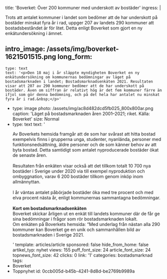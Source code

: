 title: 'Boverket: Över 200 kommuner med underskott av bostäder'
ingress: |
  <p>Trots att antalet kommuner i landet som bedömer att de har underskott på bostäder minskat fyra år i rad, uppger 207 av landets 290 kommuner att bostadsbeståndet är för litet. Detta enligt Boverket som gjort en ny enkätundersökning i ämnet.
  </p>
  
intro_image: /assets/img/boverket-1621501515.png
long_form:
  -
    type: text
    text: '<p>Den 18 maj i år släppte myndigheten Boverket en ny enkätundersökning om kommunernas bedömningar av läget på bostadsmarknaden i landet; Bostadsmarknadsenkäten 2021. Resultaten visar att 207 av 290 kommuner bedömer att de har underskott på bostäder. Även om siffran är relativt hög är det fem kommuner färre än ifjol som gör denna bedömning, och på det hela har antalet nu minskat fyra år i rad.&nbsp;</p>'
  -
    type: image
    photo: /assets/img/ac8d482dcd5fb025_800x800ar.png
    caption: 'Läget på bostadsmarknaden åren 2001–2021; riket. Källa: Boverket'
    size: Normal
  -
    type: text
    text: '<p>Av Boverkets hemsida framgår att de som har svårast att hitta bostad exempelvis finns i grupperna unga, studenter, nyanlända, personer med funktionsnedsättning, äldre personer och de som känner behov av att byta bostad. Detta samtidigt som antalet nyproducerade bostäder ökat de senaste åren. <br><br>Resultaten från enkäten visar också att det tillkom totalt 10 700 nya bostäder i Sverige under 2020 via till exempel nyproduktion och ombyggnation, varav 6 200 bostäder tillkom genom inköp inom allmännyttan. <br><br>I år väntas antalet påbörjade bostäder öka med tre procent och med elva procent nästa år, enligt kommunernas sammantagna bedömningar. <br><br><b>Kort om bostadsmarknadsenkäten</b><br>Boverket skickar årligen ut en enkät till landets kommuner där de får ge sina bedömningar i frågor som rör bostadsmarknaden lokalt. <br>Om enkäten på Boverkets hemsida: “Med underlag från nästan alla 290 kommuner kan Boverket ge en unik och sammanhållen bild av bostadsmarknaden i Sverige 2021.</p>'
template: articles/article
sponsored: false
hide_from_home: false
artikel_typ: nyhet
views: 155
puff_font_size: 24
article_font_size: 24
topnews_font_size: 42
clicks: 0
link: '1'
categories: bostadsmarknad
tags:
  - Boverket
  - Toppnyhet
id: 0ccb005d-b45b-4241-8d8d-be2769b9989a
